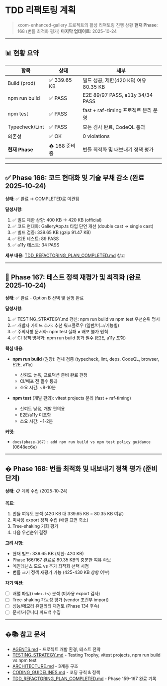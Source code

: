 # TDD 리팩토링 계획

> xcom-enhanced-gallery 프로젝트의 활성 리팩토링 진행 상황 **현재 Phase**: 168
> (번들 최적화 평가) **마지막 업데이트**: 2025-10-24

---

## 📊 현황 요약

| 항목           | 상태         | 세부                                  |
| -------------- | ------------ | ------------------------------------- |
| Build (prod)   | ✅ 339.65 KB | 빌드 성공, 제한(420 KB) 여유 80.35 KB |
| npm run build  | ✅ PASS      | E2E 89/97 PASS, a11y 34/34 PASS       |
| npm test       | ✅ PASS      | fast + raf-timing 프로젝트 분리 운영  |
| Typecheck/Lint | ✅ PASS      | 모든 검사 완료, CodeQL 통과           |
| 의존성         | ✅ OK        | 0 violations                          |
| **현재 Phase** | � 168 준비중 | 번들 최적화 및 내보내기 정책 평가     |

---

## ✅ Phase 166: 코드 현대화 및 기술 부채 감소 (완료 2025-10-24)

**상태**: ✅ 완료 → COMPLETED로 이관됨

**달성사항**:

1. ✅ 빌드 제한 상향: 400 KB → 420 KB (official)
2. ✅ 코드 현대화: GalleryApp.ts 타입 단언 개선 (double cast → single cast)
3. ✅ 빌드 검증: 339.65 KB (gzip 91.47 KB)
4. ✅ E2E 테스트: 89 PASS
5. ✅ a11y 테스트: 34 PASS

**세부 내용**:
[TDD_REFACTORING_PLAN_COMPLETED.md](./TDD_REFACTORING_PLAN_COMPLETED.md) 참고

---

## 🔄 Phase 167: 테스트 정책 재평가 및 최적화 (완료 2025-10-24)

**상태**: ✅ 완료 - Option B 선택 및 실행 완료

**달성사항**:

1. ✅ TESTING_STRATEGY.md 갱신: npm run build vs npm test 우선순위 명시
2. ✅ 개발자 가이드 추가: 추천 워크플로우 (일반/버그/기능별)
3. ✅ 주의사항 문서화: npm test 실패 ≠ 배포 불가 원칙
4. ✅ CI 정책 명확화: npm run build 통과 필수 (E2E, a11y 포함)

**핵심 내용**:

- **npm run build** (권장): 전체 검증 (typecheck, lint, deps, CodeQL, browser,
  E2E, a11y)
  - 신뢰도 높음, 프로덕션 준비 완료 판정
  - CI/배포 전 필수 통과
  - 소요 시간: ~8-10분

- **npm test** (개발 편의): vitest projects 분리 (fast + raf-timing)
  - 신뢰도 낮음, 개발 편의용
  - E2E/a11y 미포함
  - 소요 시간: ~1-2분

**커밋**:

- `docs(phase-167): add npm run build vs npm test policy guidance` (0648ec6e)

---

## � Phase 168: 번들 최적화 및 내보내기 정책 평가 (준비 단계)

**상태**: 📋 계획 수립 (2025-10-24)

**목표**:

1. 번들 여유도 분석 (420 KB 대 339.65 KB = 80.35 KB 여유)
2. 미사용 export 정책 수립 (배럴 표면 축소)
3. Tree-shaking 기회 평가
4. 다음 우선순위 결정

**고려 사항**:

- 현재 빌드: 339.65 KB (제한: 420 KB)
- Phase 166/167 완료로 80.35 KB의 충분한 여유 확보
- 메인테넌스 모드 vs 추가 최적화 선택 시점
- 번들 크기 정책 재평가 가능 (425-430 KB 상향 여부)

**차기 액션**:

- [ ] 배럴 파일(`index.ts`) 분석 (미사용 export 검사)
- [ ] Tree-shaking 가능성 평가 (vendor 조건부 import)
- [ ] 성능/메모리 유틸리티 재검토 (Phase 134 후속)
- [ ] 문서/커뮤니티 피드백 수집

---

## �📚 참고 문서

- [AGENTS.md](../AGENTS.md) - 프로젝트 개발 환경, 테스트 전략
- [TESTING_STRATEGY.md](./TESTING_STRATEGY.md) - Testing Trophy, vitest
  projects, npm run build vs npm test
- [ARCHITECTURE.md](./ARCHITECTURE.md) - 3계층 구조
- [CODING_GUIDELINES.md](./CODING_GUIDELINES.md) - 코딩 규칙 & 정책
- [TDD_REFACTORING_PLAN_COMPLETED.md](./TDD_REFACTORING_PLAN_COMPLETED.md) -
  Phase 159-167 완료 기록
